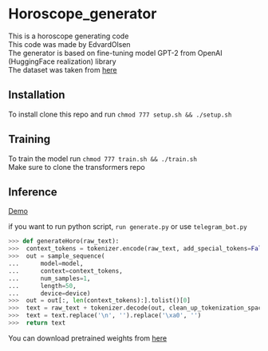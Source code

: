 # Horoscope_generator
This is a horoscope generating code \
This code was made by EdvardOlsen  \
The generator is based on fine-tuning model GPT-2 from OpenAI (HuggingFace realization) library \
The dataset was taken from [here](https://github.com/dsnam/markovscope/) 


## Installation

To install clone this repo and run `chmod 777 setup.sh && ./setup.sh`

## Training

To train the model run `chmod 777 train.sh && ./train.sh`  \
Make sure to clone the transformers repo

## Inference

[Demo](https://colab.research.google.com/drive/1NMZAtj7wPU5hb4F1ruT5RZUj2KMzOzAA?usp=sharing)

if you want to run python script, `run generate.py` or use `telegram_bot.py`

``` python
>>> def generateHoro(raw_text):
>>>  context_tokens = tokenizer.encode(raw_text, add_special_tokens=False)
>>>  out = sample_sequence(
...      model=model,
...      context=context_tokens,
...      num_samples=1,
...      length=50,
...      device=device)
>>>  out = out[:, len(context_tokens):].tolist()[0]
>>>  text = raw_text + tokenizer.decode(out, clean_up_tokenization_spaces=True)
>>>  text = text.replace('\n', '').replace('\xa0', '')
>>>  return text
```

You can download pretrained weights from [here](https://drive.google.com/drive/folders/1X6et5EGgHrMmCl6lGemluaV-NOoK3cEH?usp=sharing)
